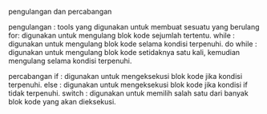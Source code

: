 pengulangan dan percabangan 

pengulangan : tools yang digunakan untuk membuat sesuatu yang berulang
for: digunakan untuk mengulang blok kode sejumlah tertentu.
while : digunakan untuk mengulang blok kode selama kondisi terpenuhi.
do while : digunakan untuk mengulang blok kode setidaknya satu kali, kemudian mengulang selama kondisi terpenuhi.

percabangan
if : digunakan untuk mengeksekusi blok kode jika kondisi terpenuhi.
else : digunakan untuk mengeksekusi blok kode jika kondisi if tidak terpenuhi.
switch : digunakan untuk memilih salah satu dari banyak blok kode yang akan dieksekusi.